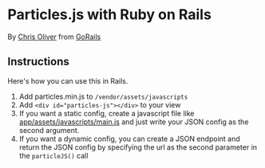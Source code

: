 # Particles.js with Ruby on Rails

By [Chris Oliver](http://excid3.com) from [GoRails](https://gorails.com)

## Instructions

Here's how you can use this in Rails.

1. Add particles.min.js to `/vendor/assets/javascripts`
2. Add `<div id="particles-js"></div>` to your view
3. If you want a static config, create a javascript file like
   [app/assets/javascripts/main.js](https://github.com/gorails-screencasts/particlesjs-rails-example/blob/master/app/assets/javascripts/main.js) and just write your JSON config as the second argument.
4. If you want a dynamic config, you can create a JSON endpoint and
   return the JSON config by specifying the url as the second parameter
   in the `particleJS()` call

